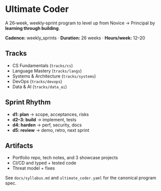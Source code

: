 # Ultimate Coder

A 26‑week, weekly‑sprint program to level up from Novice → Principal by **learning through building**.

**Cadence:** weekly_sprints · **Duration:** 26 weeks · **Hours/week:** 12–20

## Tracks
- CS Fundamentals (`tracks/cs`)
- Language Mastery (`tracks/langs`)
- Systems & Architecture (`tracks/systems`)
- DevOps (`tracks/devops`)
- Data & AI (`tracks/data_ai`)

## Sprint Rhythm
- **d1: plan** → scope, acceptances, risks
- **d2–3: build** → implement, tests
- **d4: harden** → perf, security, docs
- **d5: review** → demo, retro, next sprint

## Artifacts
- Portfolio repo, tech notes, and 3 showcase projects
- CI/CD and typed + tested code
- Threat model + fixes

See `docs/syllabus.md` and `ultimate_coder.yaml` for the canonical program spec.
